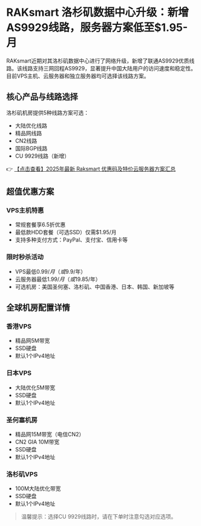 # RAKsmart 洛杉矶数据中心升级：新增AS9929线路，服务器方案低至$1.95-月

RAKsmart近期对其洛杉矶数据中心进行了网络升级，新增了联通AS9929优质线路。该线路支持三网回程AS9929，显著提升中国大陆用户的访问速度和稳定性。目前VPS主机、云服务器和独立服务器均可选择该线路方案。

## 核心产品与线路选择

洛杉矶机房提供5种线路方案可选：
- 大陆优化线路
- 精品网线路
- CN2线路
- 国际BGP线路
- CU 9929线路（新增）

👉 [【点击查看】2025年最新 Raksmart 优惠码及特价云服务器方案汇总](https://bit.ly/raksmart)

## 超值优惠方案

### VPS主机特惠
- 常规套餐享6.5折优惠
- 最低款HDD套餐（可选SSD）仅需$1.95/月
- 支持多种支付方式：PayPal、支付宝、信用卡等

### 限时秒杀活动
- VPS最低$0.99/月（或$9.9/年）
- 云服务器最低$1.99/月（或$19.85/年）
- 可选机房：美国圣何塞、洛杉矶、中国香港、日本、韩国、新加坡等

## 全球机房配置详情

### 香港VPS
- 精品网5M带宽
- SSD硬盘
- 默认1个IPv4地址

### 日本VPS
- 大陆优化5M带宽
- SSD硬盘
- 默认1个IPv4地址

### 圣何塞机房
- 精品网15M带宽（电信CN2）
- CN2 GIA 10M带宽
- SSD硬盘
- 默认1个IPv4地址

### 洛杉矶VPS
- 100M大陆优化带宽
- SSD硬盘
- 默认1个IPv4地址

> 温馨提示：选择CU 9929线路时，请在下单时注意勾选对应选项。